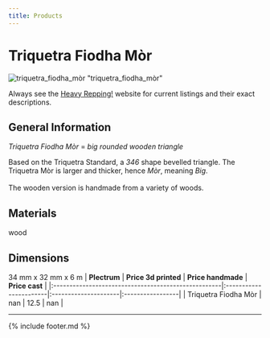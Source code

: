 ```yaml
---
title: Products
---
```


# Triquetra Fiodha Mòr

![triquetra_fiodha_mòr](../assets/img/triquetra_fiodha_mòr.jpg) "triquetra_fiodha_mòr"

Always see the [Heavy Repping!](https://www.heavyrepping.com) website for current listings and their exact descriptions.

## General Information
*Triquetra Fiodha Mòr* = *big rounded wooden triangle*

Based on the Triquetra Standard, a *346* shape bevelled triangle. The Triquetra Mòr is larger and thicker, hence *Mòr*, meaning *Big*.<br/><br/>The wooden version is handmade from a variety of woods.

## Materials
wood

## Dimensions
34 mm x 32 mm x 6 m
| **Plectrum**                                        | **Price 3d printed**   | **Price handmade**   | **Price cast**   |
|:----------------------------------------------------|:-----------------------|:---------------------|:-----------------|
| Triquetra Fiodha Mòr                                          | nan               | 12.5             | nan         |

---

{% include footer.md %}